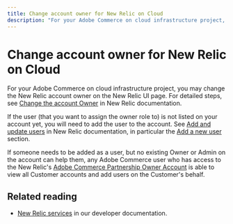 ```yaml
---
title: Change account owner for New Relic on Cloud
description: "For your Adobe Commerce on cloud infrastructure project, you may change the New Relic account owner on the New Relic UI page. For detailed steps, see [Change the account Owner](https://docs.newrelic.com/docs/accounts/accounts/roles-permissions/change-account-owner) in New Relic documentation."
---
```


# Change account owner for New Relic on Cloud

For your Adobe Commerce on cloud infrastructure project, you may change the New Relic account owner on the New Relic UI page. For detailed steps, see [Change the account Owner](https://docs.newrelic.com/docs/accounts/accounts/roles-permissions/change-account-owner) in New Relic documentation.

If the user (that you want to assign the owner role to) is not listed on your account yet, you will need to add the user to the account. See [Add and update users](https://docs.newrelic.com/docs/accounts/accounts/roles-permissions/add-update-users) in New Relic documentation, in particular the [Add a new user](https://docs.newrelic.com/docs/accounts/accounts/roles-permissions/add-update-users#adding_users) section.

If someone needs to be added as a user, but no existing Owner or Admin on the account can help them, any Adobe Commerce user who has access to the New Relic's [Adobe Commerce Partnership Owner Account](https://account.newrelic.com/accounts/1311131/users) is able to view all Customer accounts and add users on the Customer's behalf.

## Related reading

* [New Relic services](https://devdocs.magento.com/guides/v2.3/cloud/project/new-relic.html) in our developer documentation. 
